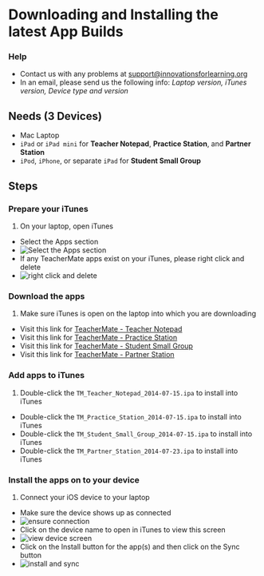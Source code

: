 # Downloading and Installing the latest App Builds

### Help

* Contact us with any problems at <support@innovationsforlearning.org>
* In an email, please send us the following info: *Laptop version, iTunes version, Device type and version*

## Needs (3 Devices)

* Mac Laptop
* `iPad` or `iPad mini` for **Teacher Notepad**, **Practice Station**, and **Partner Station**
* `iPod`, `iPhone`, or separate `iPad` for **Student Small Group**

## Steps

### Prepare your iTunes

1. On your laptop, open iTunes
* Select the Apps section
* ![Select the Apps section](http://bit.ly/1wfc9yv)
* If any TeacherMate apps exist on your iTunes, please right click and delete
* ![right click and delete](http://bit.ly/1wfbsF9)

### Download the apps

1. Make sure iTunes is open on the laptop into which you are downloading
* Visit this link for [TeacherMate - Teacher Notepad](https://db.tt/lOuW6r5O)
* Visit this link for [TeacherMate - Practice Station](https://db.tt/tmx22UH9)
* Visit this link for [TeacherMate - Student Small Group](https://db.tt/DBKegLti)
* Visit this link for [TeacherMate - Partner Station](https://db.tt/zB0jR1e6)

### Add apps to iTunes

1. Double-click the `TM_Teacher_Notepad_2014-07-15.ipa` to install into iTunes
* Double-click the `TM_Practice_Station_2014-07-15.ipa` to install into iTunes
* Double-click the `TM_Student_Small_Group_2014-07-15.ipa` to install into iTunes
* Double-click the `TM_Partner_Station_2014-07-23.ipa` to install into iTunes

### Install the apps on to your device

1. Connect your iOS device to your laptop
* Make sure the device shows up as connected
* ![ensure connection](http://bit.ly/1wfbz3z)
* Click on the device name to open in iTunes to view this screen
* ![view device screen](http://bit.ly/1wfbJIk)
* Click on the Install button for the app(s) and then click on the Sync button
* ![install and sync](http://bit.ly/1wfc2mr)
